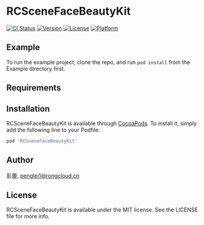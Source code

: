 # RCSceneFaceBeautyKit

[![CI Status](https://img.shields.io/travis/彭蕾/RCSceneFaceBeautyKit.svg?style=flat)](https://travis-ci.org/彭蕾/RCSceneFaceBeautyKit)
[![Version](https://img.shields.io/cocoapods/v/RCSceneFaceBeautyKit.svg?style=flat)](https://cocoapods.org/pods/RCSceneFaceBeautyKit)
[![License](https://img.shields.io/cocoapods/l/RCSceneFaceBeautyKit.svg?style=flat)](https://cocoapods.org/pods/RCSceneFaceBeautyKit)
[![Platform](https://img.shields.io/cocoapods/p/RCSceneFaceBeautyKit.svg?style=flat)](https://cocoapods.org/pods/RCSceneFaceBeautyKit)

## Example

To run the example project, clone the repo, and run `pod install` from the Example directory first.

## Requirements

## Installation

RCSceneFaceBeautyKit is available through [CocoaPods](https://cocoapods.org). To install
it, simply add the following line to your Podfile:

```ruby
pod 'RCSceneFaceBeautyKit'
```

## Author

彭蕾, penglei1@rongcloud.cn

## License

RCSceneFaceBeautyKit is available under the MIT license. See the LICENSE file for more info.
